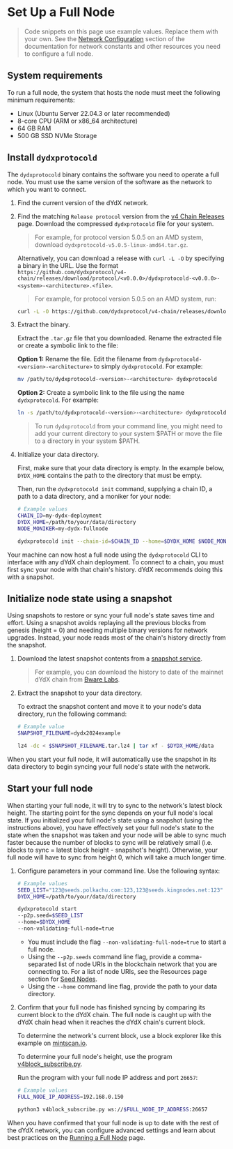 # Set Up a Full Node

> Code snippets on this page use example values. Replace them with your own. See the [Network Configuration](../infrastructure_providers-network/network_constants.mdx) section of the documentation for network constants and other resources you need to configure a full node.

## System requirements
To run a full node, the system that hosts the node must meet the following minimum requirements:

- Linux (Ubuntu Server 22.04.3 or later recommended)
- 8-core CPU (ARM or x86_64 architecture)
- 64 GB RAM
- 500 GB SSD NVMe Storage

## Install `dydxprotocold`

The `dydxprotocold` binary contains the software you need to operate a full node. You must use the same version of the software as the network to which you want to connect.

1. Find the current version of the dYdX network.

2. Find the matching `Release protocol` version from the [v4 Chain Releases](https://github.com/dydxprotocol/v4-chain/releases/) page. Download the compressed `dydxprotocold` file for your system.
   
   > For example, for protocol version 5.0.5 on an AMD system, download `dydxprotocold-v5.0.5-linux-amd64.tar.gz`.

   Alternatively, you can download a release with `curl -L -O` by specifying a binary in the URL. Use the format `https://github.com/dydxprotocol/v4-chain/releases/download/protocol/<v0.0.0>/dydxprotocold-<v0.0.0>-<system>-<architecture>.<file>`.

   > For example, for protocol version 5.0.5 on an AMD system, run:
     ```bash
     curl -L -O https://github.com/dydxprotocol/v4-chain/releases/download/protocol/v5.0.5/dydxprotocold-v5.0.5-linux-amd64.tar.gz
    ```

3. Extract the binary.

   Extract the `.tar.gz` file that you downloaded. Rename the extracted file or create a symbolic link to the file:

   **Option 1:** Rename the file. Edit the filename from `dydxprotocold-<version>-<architecture>` to simply `dydxprotocold`. For example:

   ```bash
   mv /path/to/dydxprotocold-<version>-<architecture> dydxprotocold
   ```

   **Option 2:** Create a symbolic link to the file using the name `dydxprotocold`. For example:

   ```bash
   ln -s /path/to/dydxprotocold-<version>-<architecture> dydxprotocold
   ```

   > To run `dydxprotocold` from your command line, you might need to add your current directory to your system $PATH or move the file to a directory in your system $PATH.

4. Initialize your data directory.

   First, make sure that your data directory is empty. In the example below, `DYDX_HOME` contains the path to the directory that must be empty.

   Then, run the `dydxprotocold init` command, supplying a chain ID, a path to a data directory, and a moniker for your node:

   ```bash
   # Example values
   CHAIN_ID=my-dydx-deployment
   DYDX_HOME=/path/to/your/data/directory
   NODE_MONIKER=my-dydx-fullnode
   
   dydxprotocold init --chain-id=$CHAIN_ID --home=$DYDX_HOME $NODE_MONIKER
   ```

Your machine can now host a full node using the `dydxprotocold` CLI to interface with any dYdX chain deployment. To connect to a chain, you must first sync your node with that chain's history. dYdX recommends doing this with a snapshot.

## Initialize node state using a snapshot
Using snapshots to restore or sync your full node's state saves time and effort. Using a snapshot avoids replaying all the previous blocks from genesis (height = 0) and needing multiple binary versions for network upgrades. Instead, your node reads most of the chain's history directly from the snapshot.

1. Download the latest snapshot contents from a [snapshot service](/infrastructure_providers-network/resources#snapshot-service).

   > For example, you can download the history to date of the mainnet dYdX chain from [Bware Labs](https://bwarelabs.com/snapshots/dydx).

2. Extract the snapshot to your data directory.

   To extract the snapshot content and move it to your node's data directory, run the following command:

   ```bash
   # Example value
   SNAPSHOT_FILENAME=dydx2024example

   lz4 -dc < $SNAPSHOT_FILENAME.tar.lz4 | tar xf - $DYDX_HOME/data
   ```

When you start your full node, it will automatically use the snapshot in its data directory to begin syncing your full node's state with the network.

## Start your full node

When starting your full node, it will try to sync to the network's latest block height. The starting point for the sync depends on your full node's local state. If you initialized your full node's state using a snapshot (using the instructions above), you have effectively set your full node's state to the state when the snapshot was taken and your node will be able to sync much faster because the number of blocks to sync will be relatively small (i.e. blocks to sync = latest block height - snapshot's height). Otherwise, your full node will have to sync from height 0, which will take a much longer time.

1. Configure parameters in your command line. Use the following syntax:

   ```bash
   # Example values
   SEED_LIST="123@seeds.polkachu.com:123,123@seeds.kingnodes.net:123"
   DYDX_HOME=/path/to/your/data/directory

   dydxprotocold start
   --p2p.seed=$SEED_LIST
   --home=$DYDX_HOME
   --non-validating-full-node=true
   ```

   - You must include the flag `--non-validating-full-node=true` to start a full node.
   - Using the `--p2p.seeds` command line flag, provide a comma-separated list of node URIs in the blockchain network that you are connecting to. For a list of node URIs, see the Resources page section for [Seed Nodes](../infrastructure_providers-network/resources.mdx#seed-nodes).
   - Using the `--home` command line flag, provide the path to your data directory.

2. Confirm that your full node has finished syncing by comparing its current block to the dYdX chain. The full node is caught up with the dYdX chain head when it reaches the dYdX chain's current block.

   To determine the network's current block, use a block explorer like this example on [mintscan.io](https://www.mintscan.io/dydx).

   To determine your full node's height, use the program [v4block_subscribe.py](https://github.com/chiwalfrm/dydxexamples/blob/1d46b7a75499205d9c1c1986ae4ae8f21b6c1385/v4block_subscribe.py).

   Run the program with your full node IP address and port `26657`:
   ```bash
   # Example values
   FULL_NODE_IP_ADDRESS=192.168.0.150

   python3 v4block_subscribe.py ws://$FULL_NODE_IP_ADDRESS:26657
   ```

When you have confirmed that your full node is up to date with the rest of the dYdX 
network, you can configure advanced settings and learn about best practices on the [Running a Full Node](../infrastructure_providers-validators/running_full_node) page.

